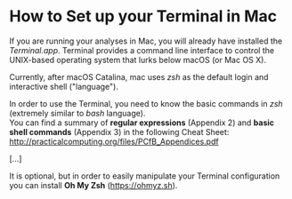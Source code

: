 # How to Set up your Terminal in Mac

If you are running your analyses in Mac, you will already have installed the _Terminal.app_. Terminal provides a command line interface to control the UNIX-based operating system that lurks below macOS (or Mac OS X).<br/>

Currently, after macOS Catalina, mac uses _zsh_ as the default login and interactive shell ("language").<br/>

In order to use the Terminal, you need to know the basic commands in _zsh_ (extremely similar to _bash_ language). <br/>
You can find a summary of **regular expressions** (Appendix 2) and **basic shell commands** (Appendix 3) in the following Cheat Sheet:<br/>
http://practicalcomputing.org/files/PCfB_Appendices.pdf


[...]

It is optional, but in order to easily manipulate your Terminal configuration you can install **Oh My Zsh** (https://ohmyz.sh).

